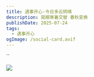 ```yaml
---
title: 遇事开心-今日多云转晴
description: 晃眼寒暑交替 春秋变换
publishDate: 2025-07-24
tags:
  - 遇事开心
ogImage: /social-card.avif
---
```

``

![](/assets/images/【哲风壁纸】刘浩存-女明星.png)
